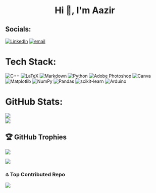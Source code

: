 <h1 align="center">Hi 👋, I'm Aazir</h1>


## Socials:
[![LinkedIn](https://img.shields.io/badge/LinkedIn-%230077B5.svg?logo=linkedin&logoColor=white)](www.linkedin.com/in/mohamed-aazir-348546277) [![email](https://img.shields.io/badge/Email-D14836?logo=gmail&logoColor=white)](mailto:mohamedaazir23@gmail.com) 

# Tech Stack:
![C++](https://img.shields.io/badge/c++-%2300599C.svg?style=plastic&logo=c%2B%2B&logoColor=white) ![LaTeX](https://img.shields.io/badge/latex-%23008080.svg?style=plastic&logo=latex&logoColor=white) ![Markdown](https://img.shields.io/badge/markdown-%23000000.svg?style=plastic&logo=markdown&logoColor=white) ![Python](https://img.shields.io/badge/python-3670A0?style=plastic&logo=python&logoColor=ffdd54) ![Adobe Photoshop](https://img.shields.io/badge/adobe%20photoshop-%2331A8FF.svg?style=plastic&logo=adobe%20photoshop&logoColor=white) ![Canva](https://img.shields.io/badge/Canva-%2300C4CC.svg?style=plastic&logo=Canva&logoColor=white) ![Matplotlib](https://img.shields.io/badge/Matplotlib-%23ffffff.svg?style=plastic&logo=Matplotlib&logoColor=black) ![NumPy](https://img.shields.io/badge/numpy-%23013243.svg?style=plastic&logo=numpy&logoColor=white) ![Pandas](https://img.shields.io/badge/pandas-%23150458.svg?style=plastic&logo=pandas&logoColor=white) ![scikit-learn](https://img.shields.io/badge/scikit--learn-%23F7931E.svg?style=plastic&logo=scikit-learn&logoColor=white) ![Arduino](https://img.shields.io/badge/-Arduino-00979D?style=plastic&logo=Arduino&logoColor=white)
# GitHub Stats:
![](https://github-readme-stats.vercel.app/api?username=MohamedAazir&theme=dark&hide_border=true&include_all_commits=true&count_private=false)<br/>
![](https://nirzak-streak-stats.vercel.app/?user=MohamedAazir&theme=dark&hide_border=true)<br/>

## 🏆 GitHub Trophies
![](https://github-profile-trophy.vercel.app/?username=MohamedAazir&theme=tokyonight&no-frame=true&no-bg=false&margin-w=4)

![](https://quotes-github-readme.vercel.app/api?type=horizontal&theme=tokyonight)

### 🔝 Top Contributed Repo
![](https://github-contributor-stats.vercel.app/api?username=MohamedAazir&limit=5&theme=tokyonight&combine_all_yearly_contributions=true)

<!-- Proudly created with GPRM ( https://gprm.itsvg.in ) -->
